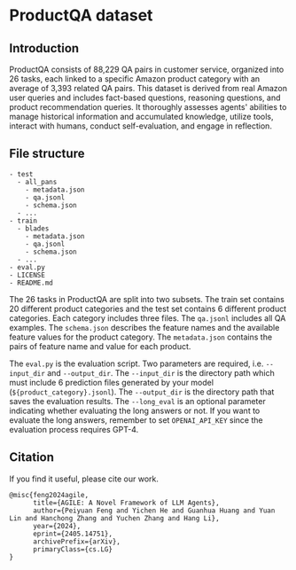 # ProductQA dataset

## Introduction

ProductQA consists of 88,229 QA pairs in customer service, organized into 26 tasks, each linked to a specific Amazon product category with an average of 3,393 related QA pairs. This dataset is derived from real Amazon user queries and includes fact-based questions, reasoning questions, and product recommendation queries. It thoroughly assesses agents' abilities to manage historical information and accumulated knowledge, utilize tools, interact with humans, conduct self-evaluation, and engage in reflection.

## File structure

```
- test
  - all_pans
    - metadata.json
    - qa.jsonl
    - schema.json
  - ...
- train
  - blades
    - metadata.json
    - qa.jsonl
    - schema.json
  - ...
- eval.py
- LICENSE
- README.md
```

The 26 tasks in ProductQA are split into two subsets. The train set contains 20 different product categories and the test set contains 6 different product categories. Each category includes three files. The `qa.jsonl` includes all QA examples. The `schema.json` describes the feature names and the available feature values for the product category. The `metadata.json` contains the pairs of feature name and value for each product.

The `eval.py` is the evaluation script. Two parameters are required, i.e. `--input_dir` and `--output_dir`. The `--input_dir` is the directory path which must include 6 prediction files generated by your model (`${product_category}.jsonl`). The `--output_dir` is the directory path that saves the evaluation results. The `--long_eval` is an optional parameter indicating whether evaluating the long answers or not. If you want to evaluate the long answers, remember to set `OPENAI_API_KEY` since the evaluation process requires GPT-4.

## Citation

If you find it useful, please cite our work.

```
@misc{feng2024agile,
      title={AGILE: A Novel Framework of LLM Agents}, 
      author={Peiyuan Feng and Yichen He and Guanhua Huang and Yuan Lin and Hanchong Zhang and Yuchen Zhang and Hang Li},
      year={2024},
      eprint={2405.14751},
      archivePrefix={arXiv},
      primaryClass={cs.LG}
}
```
